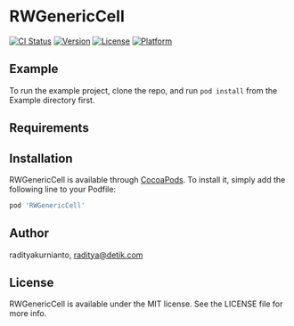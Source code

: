 # RWGenericCell

[![CI Status](https://img.shields.io/travis/radityakurnianto/RWGenericCell.svg?style=flat)](https://travis-ci.org/radityakurnianto/RWGenericCell)
[![Version](https://img.shields.io/cocoapods/v/RWGenericCell.svg?style=flat)](https://cocoapods.org/pods/RWGenericCell)
[![License](https://img.shields.io/cocoapods/l/RWGenericCell.svg?style=flat)](https://cocoapods.org/pods/RWGenericCell)
[![Platform](https://img.shields.io/cocoapods/p/RWGenericCell.svg?style=flat)](https://cocoapods.org/pods/RWGenericCell)

## Example

To run the example project, clone the repo, and run `pod install` from the Example directory first.

## Requirements

## Installation

RWGenericCell is available through [CocoaPods](https://cocoapods.org). To install
it, simply add the following line to your Podfile:

```ruby
pod 'RWGenericCell'
```

## Author

radityakurnianto, raditya@detik.com

## License

RWGenericCell is available under the MIT license. See the LICENSE file for more info.
